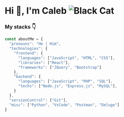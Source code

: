 # Hi 👋, I'm Caleb ![Black Cat](https://www.codenamecaleb.com/kyuubi.gif)

### My stacks 👇

```javascript
const aboutMe = {
  "pronouns": "He | Him",
  "technologies": {
    "frontend": {
      "languages": ["JavaScript", "HTML", "CSS"],
      "libraries": ["React"],
      "frameworks": ["JQuery", "Bootstrap"]
    },
    "backend": {
      "languages": ["JavaScript", "PHP", "SQL"],
      "techs": ["Node.js", "Express.js", "MySQL"],
    }
  },
  "versionControl": ["Git"],
  "misc": ["Python", "VsCode", "Postman", "Deluge"]
}
```
